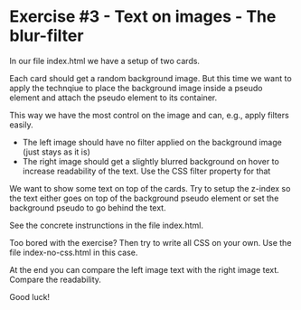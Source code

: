 # Exercise #3 - Text on images - The blur-filter

In our file index.html we have a setup of two cards.


Each card should get a random background image. But this time we want to apply the technqiue to place the background image inside a pseudo element and attach the pseudo element to its container. 

This way we have the most control on the image and can, e.g., apply filters easily.  

- The left image should have no filter applied on the background image (just stays as it is)
- The right image should get a slightly blurred background on hover to increase readability of the text. Use the CSS filter property for that 

We want to show some text on top of the cards. Try to setup the z-index so the text either goes on top of the background pseudo element or set the background pseudo to go behind the text.

See the concrete instrunctions in the file index.html.

Too bored with the exercise? Then try to write all CSS on your own. Use the file index-no-css.html in this case. 

At the end you can compare the left image text with the right image text. Compare the readability.

Good luck!
